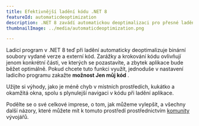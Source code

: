 ```yaml
---
title: Efektivnější ladění kódu .NET 8
featureId: automaticdeoptimization
description: .NET 8 zavádí automatickou deoptimalizaci pro přesné ladění bez obětování výkonu.
thumbnailImage: ../media/automaticdeoptimization.png

---
```



Ladicí program v .NET 8 teď při ladění automaticky deoptimalizuje binární soubory vydané verze a externí kód. Zarážky a krokování kódu ovlivňují jenom konkrétní části, ve kterých se pozastavíte, a zbytek aplikace bude běžet optimálně. Pokud chcete tuto funkci využít, jednoduše v nastavení ladicího programu zakažte **možnost Jen můj kód** . 

Užijte si výhody, jako je méně chyb v místních prostředích, kukátko a okamžitá okna, spolu s plynulejší navigaci v kódu při ladění aplikace.

Podělte se o své celkové imprese, o tom, jak můžeme vylepšit, a všechny další názory, které můžete mít k tomuto prostředí prostřednictvím [komunity](https://developercommunity.visualstudio.com/VisualStudio) vývojářů.
